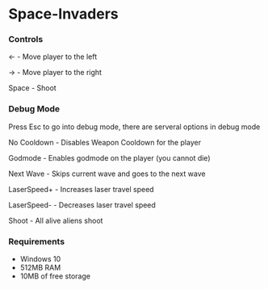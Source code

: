 # Space-Invaders

### Controls

← - Move player to the left

→ - Move player to the right

Space - Shoot


### Debug Mode

Press Esc to go into debug mode, there are serveral options in debug mode


No Cooldown - Disables Weapon Cooldown for the player

Godmode - Enables godmode on the player (you cannot die)

Next Wave - Skips current wave and goes to the next wave

LaserSpeed+ - Increases laser travel speed

LaserSpeed- - Decreases laser travel speed

Shoot - All alive aliens shoot

### Requirements

- Windows 10
- 512MB RAM
- 10MB of free storage
